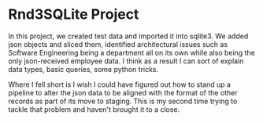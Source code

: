 # Rnd3SQLite Project

In this project, we created test data and imported it into sqlite3. We added json objects and sliced them, identified architectural issues such as Software Engineering being a department all on its own while also being the only json-received employee data. I think as a result I can sort of explain data types, basic queries, some python tricks. 

Where I fell short is I wish I could have figured out how to stand up a pipeline to alter the json data to be aligned with the format of the other records as part of its move to staging. This is my second time trying to tackle that problem and haven't brought it to a close.